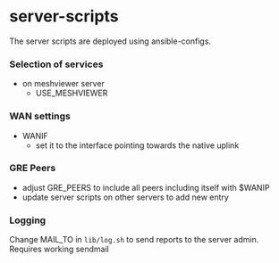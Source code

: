 # server-scripts

The server scripts are deployed using ansible-configs.

### Selection of services

* on meshviewer server
  - USE_MESHVIEWER

### WAN settings

* WANIF
  - set it to the interface pointing towards the native uplink

### GRE Peers

* adjust GRE_PEERS to include all peers including itself with $WANIP
* update server scripts on other servers to add new entry


### Logging

Change MAIL_TO in `lib/log.sh` to send reports to the server admin. Requires working sendmail
